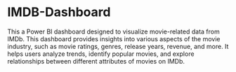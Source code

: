 # IMDB-Dashboard
This a Power BI dashboard designed to visualize movie-related data from IMDb. This dashboard provides insights into various aspects of the movie industry, such as movie ratings, genres, release years, revenue, and more. It helps users analyze trends, identify popular movies, and explore relationships between different attributes of movies on IMDb.
